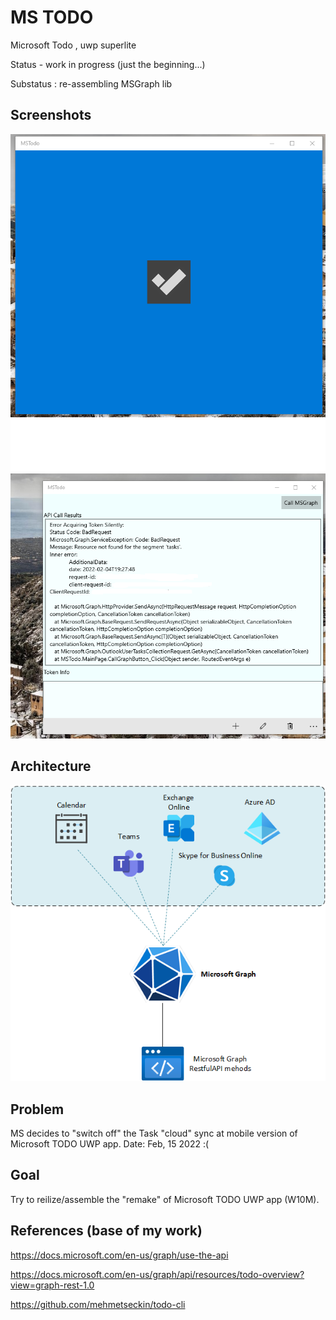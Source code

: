 # MS TODO

Microsoft Todo , uwp superlite  

Status - work in progress (just the beginning...)

Substatus : re-assembling MSGraph lib

## Screenshots
![Shot 1](Images/shot1.png)
![Shot 2](Images/shot2.png)

## Architecture
![Topology](DOCs/Topology.png)


## Problem
MS decides to "switch off" the Task "cloud" sync at mobile version of Microsoft TODO UWP app. Date:  Feb, 15 2022 :(

## Goal
Try to reilize/assemble the "remake" of Microsoft TODO UWP app (W10M).

## References (base of my work) 

https://docs.microsoft.com/en-us/graph/use-the-api

https://docs.microsoft.com/en-us/graph/api/resources/todo-overview?view=graph-rest-1.0

https://github.com/mehmetseckin/todo-cli